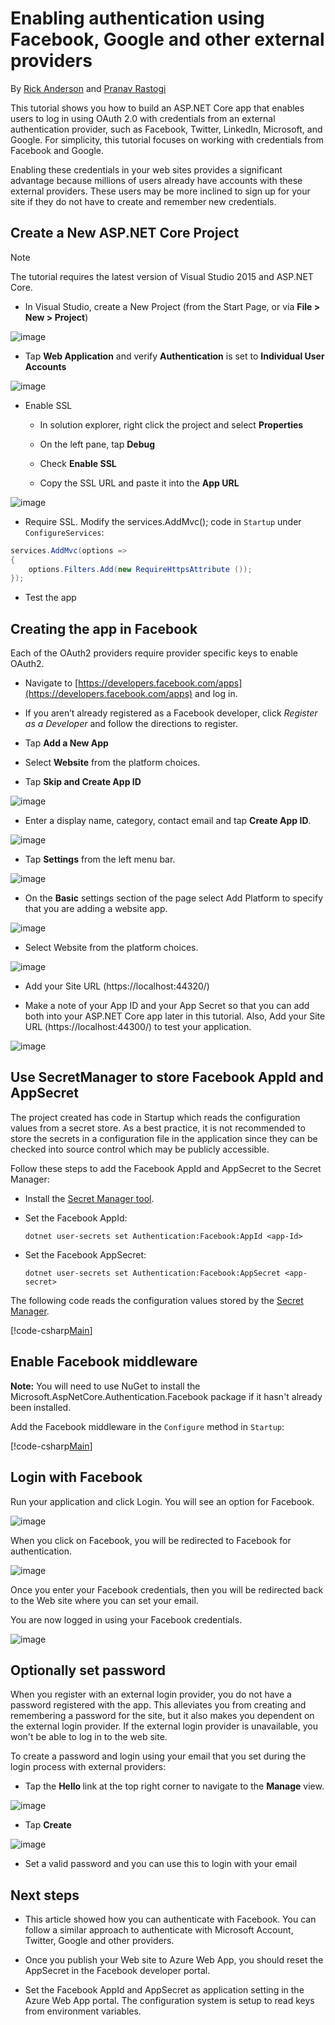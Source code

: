 ﻿---
uid: security/authentication/sociallogins
---
<a name=security-authentication-social-logins></a>

# Enabling authentication using Facebook, Google and other external providers

By [Rick Anderson](https://twitter.com/RickAndMSFT) and [Pranav Rastogi](https://github.com/rustd)

This tutorial shows you how to build an ASP.NET Core app that enables users to log in using OAuth 2.0  with credentials from an external authentication provider, such as Facebook, Twitter, LinkedIn, Microsoft, and Google. For simplicity, this tutorial focuses on working with credentials from Facebook and Google.

Enabling these credentials in your web sites provides a significant advantage because millions of users already have accounts with these external providers. These users may be more inclined to sign up for your site if they do not have to create and remember new credentials.

## Create a New ASP.NET Core Project

> [!NOTE]
> The tutorial requires the latest version of Visual Studio 2015 and ASP.NET Core.

* In Visual Studio, create a New Project (from the Start Page, or via **File > New > Project**)

![image](sociallogins/_static/new-project.png)

* Tap **Web Application** and verify **Authentication** is set to **Individual User Accounts**

![image](sociallogins/_static/select-project.png)

* Enable SSL

     * In solution explorer, right click the project and select **Properties**

     * On the left pane, tap **Debug**

     * Check **Enable SSL**

     * Copy the SSL URL and paste it into the **App URL**

![image](sociallogins/_static/ssl.png)

* Require SSL. Modify the services.AddMvc(); code in `Startup` under `ConfigureServices`:

````csharp
services.AddMvc(options =>
{
    options.Filters.Add(new RequireHttpsAttribute ());
});
````

* Test the app

## Creating the app in Facebook

Each of the OAuth2 providers require provider specific keys to enable OAuth2.

* Navigate to [https://developers.facebook.com/apps](https://developers.facebook.com/apps) and log in.

* If you aren’t already registered as a Facebook developer, click  *Register as a Developer* and follow the directions to register.

* Tap **Add a New App**

* Select **Website** from the platform choices.

* Tap **Skip and Create App ID**

![image](sociallogins/_static/FBApp03.png)

* Enter a display name,  category, contact email and tap **Create App ID**.

![image](sociallogins/_static/FBApp04.png)

* Tap **Settings** from the left menu bar.

![image](sociallogins/_static/FBApp05.png)

* On the **Basic** settings section of the page select Add Platform to specify that you are adding a website app.

![image](sociallogins/_static/FBApp06.png)

* Select Website from the platform choices.

![image](sociallogins/_static/FBApp07.png)

* Add your Site URL (https://localhost:44320/)

* Make a note of your App ID and your App Secret so that you can add both into your ASP.NET Core app later in this tutorial. Also, Add your Site URL (https://localhost:44300/) to test your application.

![image](sociallogins/_static/FBApp08.png)

## Use SecretManager to store Facebook AppId and AppSecret

The project created has code in Startup which reads the configuration values from a secret store. As a best practice, it is not recommended to store the secrets in a configuration file in the application since they can be checked into source control which may be publicly accessible.

Follow these steps to add the Facebook AppId and AppSecret to the Secret Manager:

* Install the [Secret Manager tool](../app-secrets.md).

* Set the Facebook AppId:

  <!-- literal_block {"ids": [], "xml:space": "preserve"} -->

  ````
  dotnet user-secrets set Authentication:Facebook:AppId <app-Id>
     ````

* Set the Facebook AppSecret:

  <!-- literal_block {"ids": [], "xml:space": "preserve"} -->

  ````
  dotnet user-secrets set Authentication:Facebook:AppSecret <app-secret>
     ````

The following code reads the configuration values stored by the [Secret Manager](../app-secrets.md#security-app-secrets).

[!code-csharp[Main](../../common/samples/WebApplication1/src/WebApplication1/Startup.cs?highlight=11&range=20-36)]

## Enable Facebook middleware

**Note:** You will need to use NuGet to install the Microsoft.AspNetCore.Authentication.Facebook package if it hasn't already been installed.

Add the Facebook middleware in the `Configure` method in `Startup`:

[!code-csharp[Main](./sociallogins/sample/Startup.cs?highlight=21,22,23,24,25&range=64-96)]

## Login with Facebook

Run your application and click Login. You will see an option for Facebook.

![image](sociallogins/_static/FBLogin1.PNG)

When you click on Facebook, you will be redirected to Facebook for authentication.

![image](sociallogins/_static/FBLogin2.PNG)

Once you enter your Facebook credentials, then you will be redirected back to the Web site where you can set your email.

You are now logged in using your Facebook credentials.

![image](sociallogins/_static/FBLogin3.PNG)

## Optionally set password

When you register with an external login provider, you do not have a password registered with the app. This alleviates you from creating and remembering a password for the site, but it also makes you dependent on the external login provider. If the external login provider is unavailable, you won't be able to log in to the web site.

To create a password and login using your email that you set during the login process with external providers:

* Tap the **Hello <email alias>** link at the top right corner to navigate to the **Manage** view.

![image](sociallogins/_static/pass1.PNG)

* Tap **Create**

![image](sociallogins/_static/pass2.PNG)

* Set a valid password and you can use this to login with your email

## Next steps

* This article showed how you can authenticate with Facebook. You can follow a similar approach to authenticate with Microsoft Account, Twitter, Google and other providers.

* Once you publish your Web site to Azure Web App, you should reset the AppSecret in the Facebook developer portal.

* Set the Facebook AppId and AppSecret as application setting in the Azure Web App portal. The configuration system is setup to read keys from environment variables.
